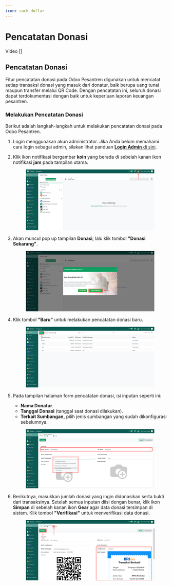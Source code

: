 ```yaml
---
icon: sack-dollar
---
```


# Pencatatan Donasi

Video \[]

## Pencatatan Donasi

Fitur pencatatan donasi pada Odoo Pesantren digunakan untuk mencatat setiap transaksi donasi yang masuk dari donatur, baik berupa uang tunai maupun transfer melalui QR Code. Dengan pencatatan ini, seluruh donasi dapat terdokumentasi dengan baik untuk keperluan laporan keuangan pesantren.

### Melakukan Pencatatan Donasi

Berikut adalah langkah-langkah untuk melakukan pencatatan donasi pada Odoo Pesantren.

1. Login menggunakan akun administrator. Jika Anda belum memahami cara login sebagai admin, silakan lihat panduan [**Login Admin** di sini](../../panduan-login/login-admin.md).
2.  Klik ikon notifikasi bergambar **koin** yang berada di sebelah kanan ikon notifikasi **jam** pada tampilan utama.

    <figure><img src="../../.gitbook/assets/images-341.png" alt=""><figcaption></figcaption></figure>


3.  Akan muncul pop up tampilan **Donasi**, lalu klik tombol **"Donasi Sekarang"**.

    <figure><img src="../../.gitbook/assets/images-342.png" alt=""><figcaption></figcaption></figure>


4.  Klik tombol **"Baru"** untuk melakukan pencatatan donasi baru.

    <figure><img src="../../.gitbook/assets/images-343.png" alt=""><figcaption></figcaption></figure>


5.  Pada tampilan halaman form pencatatan donasi, isi inputan seperti ini:

    * **Nama Donatur**.
    * **Tanggal Donasi** (tanggal saat donasi dilakukan).
    * **Terkait Sumbangan,** pilih jenis sumbangan yang sudah dikonfigurasi sebelumnya.

    <figure><img src="../../.gitbook/assets/images-344.png" alt=""><figcaption></figcaption></figure>


6.  Berikutnya, masukkan jumlah donasi yang ingin didonasikan serta bukti dari transaksinya. Setelah semua inputan diisi dengan benar, klik ikon **Simpan** di sebelah kanan ikon **Gear** agar data donasi tersimpan di sistem. Klik tombol **"Verifikasi"** untuk menverifikasi data donasi.

    <figure><img src="../../.gitbook/assets/images-345.png" alt=""><figcaption></figcaption></figure>
